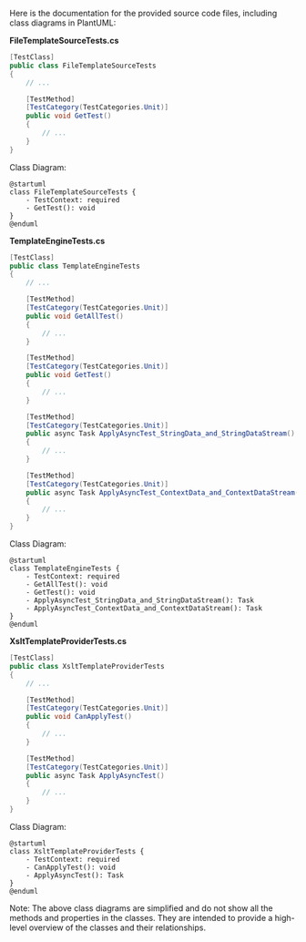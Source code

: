Here is the documentation for the provided source code files, including class diagrams in PlantUML:

**FileTemplateSourceTests.cs**

```csharp
[TestClass]
public class FileTemplateSourceTests
{
    // ...

    [TestMethod]
    [TestCategory(TestCategories.Unit)]
    public void GetTest()
    {
        // ...
    }
}
```

Class Diagram:
```plantuml
@startuml
class FileTemplateSourceTests {
    - TestContext: required
    - GetTest(): void
}
@enduml
```

**TemplateEngineTests.cs**

```csharp
[TestClass]
public class TemplateEngineTests
{
    // ...

    [TestMethod]
    [TestCategory(TestCategories.Unit)]
    public void GetAllTest()
    {
        // ...
    }

    [TestMethod]
    [TestCategory(TestCategories.Unit)]
    public void GetTest()
    {
        // ...
    }

    [TestMethod]
    [TestCategory(TestCategories.Unit)]
    public async Task ApplyAsyncTest_StringData_and_StringDataStream()
    {
        // ...
    }

    [TestMethod]
    [TestCategory(TestCategories.Unit)]
    public async Task ApplyAsyncTest_ContextData_and_ContextDataStream()
    {
        // ...
    }
}
```

Class Diagram:
```plantuml
@startuml
class TemplateEngineTests {
    - TestContext: required
    - GetAllTest(): void
    - GetTest(): void
    - ApplyAsyncTest_StringData_and_StringDataStream(): Task
    - ApplyAsyncTest_ContextData_and_ContextDataStream(): Task
}
@enduml
```

**XsltTemplateProviderTests.cs**

```csharp
[TestClass]
public class XsltTemplateProviderTests
{
    // ...

    [TestMethod]
    [TestCategory(TestCategories.Unit)]
    public void CanApplyTest()
    {
        // ...
    }

    [TestMethod]
    [TestCategory(TestCategories.Unit)]
    public async Task ApplyAsyncTest()
    {
        // ...
    }
}
```

Class Diagram:
```plantuml
@startuml
class XsltTemplateProviderTests {
    - TestContext: required
    - CanApplyTest(): void
    - ApplyAsyncTest(): Task
}
@enduml
```

Note: The above class diagrams are simplified and do not show all the methods and properties in the classes. They are intended to provide a high-level overview of the classes and their relationships.
